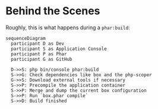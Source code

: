 # Behind the Scenes

Roughly, this is what happens during a `phar:build`:

```mermaid
sequenceDiagram
  participant D as Dev
  participant S as Application Console
  participant P as Phar
  participant G as GitHub

  D->>S: php bin/console phar:build
  S->>G: Check dependencies like box and the php-scoper
  G->>S: Download external tools if necessary 
  S->>P: Precompile the application container
  S->>P: Merge and dump the current box configuration
  S->>P: Run `box.phar compile`
  S->>D: Build finished
```

